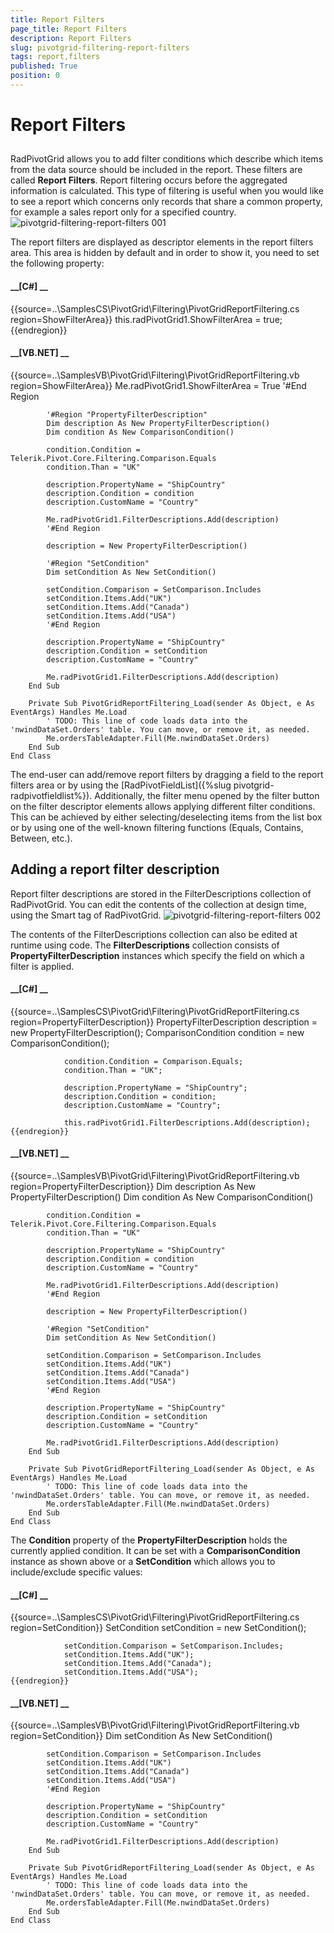 ```yaml
---
title: Report Filters
page_title: Report Filters
description: Report Filters
slug: pivotgrid-filtering-report-filters
tags: report,filters
published: True
position: 0
---
```


# Report Filters



## 

RadPivotGrid allows you to add filter conditions which describe which items from the data source should be
          included in the report. These filters are called __Report Filters__. Report filtering
          occurs before the aggregated information is calculated. This type of filtering is useful when you would like
          to see a report which concerns only records that share a common property, for example a sales report only for
          a specified country.
        ![pivotgrid-filtering-report-filters 001](images/pivotgrid-filtering-report-filters001.png)

The report filters are displayed as descriptor elements in the report filters area. This area is hidden by default
          and in order to show it, you need to set the following property:
        

#### __[C#] __

{{source=..\SamplesCS\PivotGrid\Filtering\PivotGridReportFiltering.cs region=ShowFilterArea}}
	            this.radPivotGrid1.ShowFilterArea = true;
	{{endregion}}



#### __[VB.NET] __

{{source=..\SamplesVB\PivotGrid\Filtering\PivotGridReportFiltering.vb region=ShowFilterArea}}
	        Me.radPivotGrid1.ShowFilterArea = True
	        '#End Region
	
	        '#Region "PropertyFilterDescription"
	        Dim description As New PropertyFilterDescription()
	        Dim condition As New ComparisonCondition()
	
	        condition.Condition = Telerik.Pivot.Core.Filtering.Comparison.Equals
	        condition.Than = "UK"
	
	        description.PropertyName = "ShipCountry"
	        description.Condition = condition
	        description.CustomName = "Country"
	
	        Me.radPivotGrid1.FilterDescriptions.Add(description)
	        '#End Region
	
	        description = New PropertyFilterDescription()
	
	        '#Region "SetCondition"
	        Dim setCondition As New SetCondition()
	
	        setCondition.Comparison = SetComparison.Includes
	        setCondition.Items.Add("UK")
	        setCondition.Items.Add("Canada")
	        setCondition.Items.Add("USA")
	        '#End Region
	
	        description.PropertyName = "ShipCountry"
	        description.Condition = setCondition
	        description.CustomName = "Country"
	
	        Me.radPivotGrid1.FilterDescriptions.Add(description)
	    End Sub
	
	    Private Sub PivotGridReportFiltering_Load(sender As Object, e As EventArgs) Handles Me.Load
	        ' TODO: This line of code loads data into the 'nwindDataSet.Orders' table. You can move, or remove it, as needed.
	        Me.ordersTableAdapter.Fill(Me.nwindDataSet.Orders)
	    End Sub
	End Class



The end-user can add/remove report filters by dragging a field to the report filters area or by using the
          [RadPivotFieldList]({%slug pivotgrid-radpivotfieldlist%}).
          Additionally, the filter menu opened by the filter button on the filter descriptor elements allows applying
          different filter conditions. This can be achieved by either selecting/deselecting items from the list box or
          by using one of the well-known filtering functions (Equals, Contains, Between, etc.).
        

## Adding a report filter description

Report filter descriptions are stored in the FilterDescriptions collection of RadPivotGrid. You can edit the
          contents of the collection at design time, using the Smart tag of RadPivotGrid.
        ![pivotgrid-filtering-report-filters 002](images/pivotgrid-filtering-report-filters002.png)

The contents of the FilterDescriptions collection can also be edited at runtime using code. The
          __FilterDescriptions__ collection consists of __PropertyFilterDescription__
          instances which specify the field on which a filter is applied.
        

#### __[C#] __

{{source=..\SamplesCS\PivotGrid\Filtering\PivotGridReportFiltering.cs region=PropertyFilterDescription}}
	            PropertyFilterDescription description = new PropertyFilterDescription(); 
	            ComparisonCondition condition = new ComparisonCondition();
	
	            condition.Condition = Comparison.Equals;
	            condition.Than = "UK";
	
	            description.PropertyName = "ShipCountry";
	            description.Condition = condition;
	            description.CustomName = "Country";
	
	            this.radPivotGrid1.FilterDescriptions.Add(description);
	{{endregion}}



#### __[VB.NET] __

{{source=..\SamplesVB\PivotGrid\Filtering\PivotGridReportFiltering.vb region=PropertyFilterDescription}}
	        Dim description As New PropertyFilterDescription()
	        Dim condition As New ComparisonCondition()
	
	        condition.Condition = Telerik.Pivot.Core.Filtering.Comparison.Equals
	        condition.Than = "UK"
	
	        description.PropertyName = "ShipCountry"
	        description.Condition = condition
	        description.CustomName = "Country"
	
	        Me.radPivotGrid1.FilterDescriptions.Add(description)
	        '#End Region
	
	        description = New PropertyFilterDescription()
	
	        '#Region "SetCondition"
	        Dim setCondition As New SetCondition()
	
	        setCondition.Comparison = SetComparison.Includes
	        setCondition.Items.Add("UK")
	        setCondition.Items.Add("Canada")
	        setCondition.Items.Add("USA")
	        '#End Region
	
	        description.PropertyName = "ShipCountry"
	        description.Condition = setCondition
	        description.CustomName = "Country"
	
	        Me.radPivotGrid1.FilterDescriptions.Add(description)
	    End Sub
	
	    Private Sub PivotGridReportFiltering_Load(sender As Object, e As EventArgs) Handles Me.Load
	        ' TODO: This line of code loads data into the 'nwindDataSet.Orders' table. You can move, or remove it, as needed.
	        Me.ordersTableAdapter.Fill(Me.nwindDataSet.Orders)
	    End Sub
	End Class



The __Condition__ property of the __PropertyFilterDescription__ holds the
          currently applied condition. It can be set with a __ComparisonCondition__ instance as shown
          above or a __SetCondition__ which allows you to include/exclude specific values:
        

#### __[C#] __

{{source=..\SamplesCS\PivotGrid\Filtering\PivotGridReportFiltering.cs region=SetCondition}}
	            SetCondition setCondition = new SetCondition();
	
	            setCondition.Comparison = SetComparison.Includes;
	            setCondition.Items.Add("UK");
	            setCondition.Items.Add("Canada");
	            setCondition.Items.Add("USA");
	{{endregion}}



#### __[VB.NET] __

{{source=..\SamplesVB\PivotGrid\Filtering\PivotGridReportFiltering.vb region=SetCondition}}
	        Dim setCondition As New SetCondition()
	
	        setCondition.Comparison = SetComparison.Includes
	        setCondition.Items.Add("UK")
	        setCondition.Items.Add("Canada")
	        setCondition.Items.Add("USA")
	        '#End Region
	
	        description.PropertyName = "ShipCountry"
	        description.Condition = setCondition
	        description.CustomName = "Country"
	
	        Me.radPivotGrid1.FilterDescriptions.Add(description)
	    End Sub
	
	    Private Sub PivotGridReportFiltering_Load(sender As Object, e As EventArgs) Handles Me.Load
	        ' TODO: This line of code loads data into the 'nwindDataSet.Orders' table. You can move, or remove it, as needed.
	        Me.ordersTableAdapter.Fill(Me.nwindDataSet.Orders)
	    End Sub
	End Class


